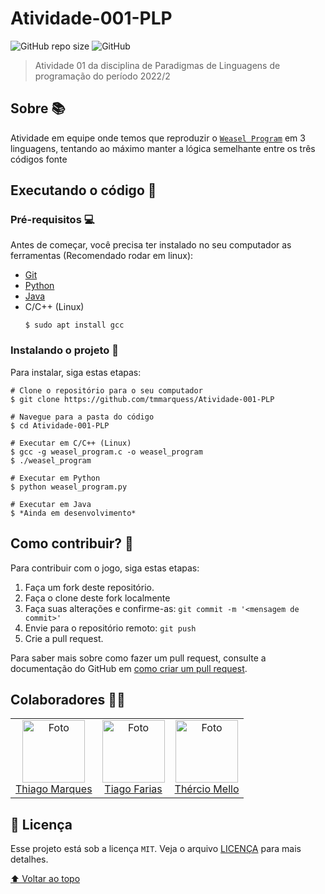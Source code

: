 # Atividade-001-PLP

![GitHub repo size](https://img.shields.io/github/repo-size/tmmarquess/Atividade006-Combat?style=for-the-badge)
![GitHub](https://img.shields.io/github/license/tmmarquess/Atividade006-Combat?style=for-the-badge)

> Atividade 01 da disciplina de Paradigmas de Linguagens de programação do período 2022/2

## Sobre 📚

Atividade em equipe onde temos que reproduzir o [`Weasel Program`](https://en.wikipedia.org/wiki/Weasel_program) em 3 linguagens, tentando ao máximo manter a lógica semelhante entre os três códigos fonte

## Executando o código 🚀

### Pré-requisitos 💻

Antes de começar, você precisa ter instalado no seu computador as ferramentas (Recomendado rodar em linux):
* [Git](https://git-scm.com/)
* [Python](https://www.python.org/)
* [Java](https://www.java.com/pt-BR/)
* C/C++ (Linux)
    ```
    $ sudo apt install gcc
    ```

### Instalando o projeto 📲

Para instalar, siga estas etapas:

```
# Clone o repositório para o seu computador
$ git clone https://github.com/tmmarquess/Atividade-001-PLP

# Navegue para a pasta do código
$ cd Atividade-001-PLP

# Executar em C/C++ (Linux)
$ gcc -g weasel_program.c -o weasel_program
$ ./weasel_program

# Executar em Python
$ python weasel_program.py

# Executar em Java
$ *Ainda em desenvolvimento*
```

## Como contribuir? 🤔



Para contribuir com o jogo, siga estas etapas:

1. Faça um fork deste repositório.
2. Faça o clone deste fork localmente
3. Faça suas alterações e confirme-as: `git commit -m '<mensagem de commit>'`
4. Envie para o repositório remoto: `git push`
5. Crie a pull request.

Para saber mais sobre como fazer um pull request, consulte a documentação do GitHub em [como criar um pull request](https://help.github.com/pt/github/collaborating-with-issues-and-pull-requests/creating-a-pull-request).

## Colaboradores 🤝🏼

<table>
  <tr>
    <td align="center">
      <a href="#">
        <img src="https://github.com/tmmarquess.png" width="100px;" alt="Foto"/><br>
        <sub>
          <a href="https://github.com/tmmarquess">Thiago Marques</a>
        </sub>
      </a>
    </td>
    <td align="center">
      <a href="#">
        <img src="https://github.com/tgoofarias.png" width="100px;" alt="Foto"/><br>
        <sub>
            <a href="https://github.com/tgoofarias">Tiago Farias</a>
        </sub>
      </a>
    </td>
    <td align="center">
      <a href="#">
        <img src="https://github.com/therciomellouea.png" width="100px;" alt="Foto"/><br>
        <sub>
          <a href="https://github.com/therciomellouea">Thércio Mello</a>
        </sub>
      </a>
    </td>
  </tr>
</table>

## 📝 Licença

Esse projeto está sob a licença `MIT`. Veja o arquivo [LICENÇA](LICENSE) para mais detalhes.

[⬆ Voltar ao topo](#Atividade-001-PLP)<br>
